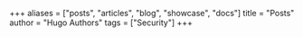 +++
aliases = ["posts", "articles", "blog", "showcase", "docs"]
title = "Posts"
author = "Hugo Authors"
tags = ["Security"]
+++
